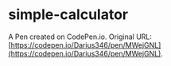 # simple-calculator

A Pen created on CodePen.io. Original URL: [https://codepen.io/Darius346/pen/MWejGNL](https://codepen.io/Darius346/pen/MWejGNL).


